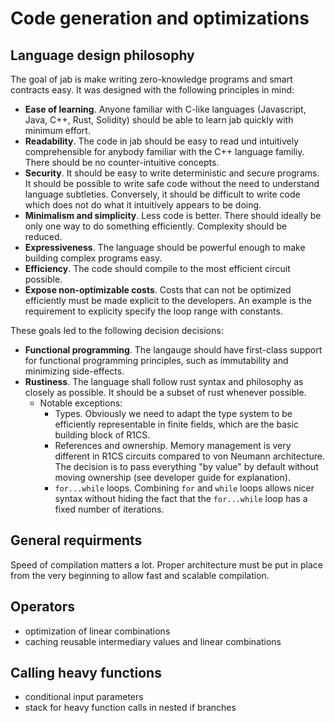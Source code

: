 # Code generation and optimizations

## Language design philosophy

The goal of jab is make writing zero-knowledge programs and smart contracts easy. It was designed with the following principles in mind:

- **Ease of learning**. Anyone familiar with C-like languages (Javascript, Java, C++, Rust, Solidity) should be able to learn jab quickly with minimum effort.
- **Readability**. The code in jab should be easy to read und intuitively comprehensible for anybody familiar with the C++ language familiy. There should be no counter-intuitive concepts.
- **Security**. It should be easy to write deterministic and secure programs. It should be possible to write safe code without the need to understand language subtleties. Conversely, it should be difficult to write code which does not do what it intuitively appears to be doing.
- **Minimalism and simplicity**. Less code is better. There should ideally be only one way to do something efficiently. Complexity should be reduced.
- **Expressiveness**. The language should be powerful enough to make building complex programs easy.
- **Efficiency**. The code should compile to the most efficient circuit possible.
- **Expose non-optimizable costs**. Costs that can not be optimized efficiently must be made explicit to the developers. An example is the requirement to explicity specify the loop range with constants.

These goals led to the following decision decisions:

- **Functional programming**. The langauge should have first-class support for functional programming principles, such as immutability and minimizing side-effects.
- **Rustiness**. The language shall follow rust syntax and philosophy as closely as possible. It should be a subset of rust whenever possible. 
  - Notable exceptions:
    - Types. Obviously we need to adapt the type system to be efficiently representable in finite fields, which are the basic building block of R1CS.
    - References and ownership. Memory management is very different in R1CS circuits compared to von Neumann architecture. The decision is to pass everything "by value" by default without moving ownership (see developer guide for explanation).
    - `for...while` loops. Combining `for` and `while` loops allows nicer syntax without hiding the fact that the `for...while` loop has a fixed number of iterations.

## General requirments

Speed of compilation matters a lot. Proper architecture must be put in place from the very beginning to allow fast and scalable compilation.

## Operators

- optimization of linear combinations
- caching reusable intermediary values and linear combinations

## Calling heavy functions

- conditional input parameters
- stack for heavy function calls in nested if branches

